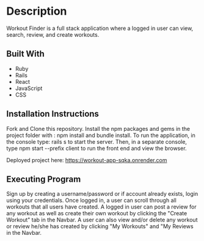 # Description

Workout Finder is a full stack application where a logged in user can view, search, review, and create workouts.

## Built With

- Ruby
- Rails
- React
- JavaScript
- CSS

## Installation Instructions

Fork and Clone this repository. Install the npm packages and gems in the project folder with : npm install and bundle install. To run the application, in the console type: rails s to start the server. Then, in a separate console, type npm start --prefix client to run the front end and view the browser.

Deployed project here:
https://workout-app-sqka.onrender.com

## Executing Program

Sign up by creating a username/password or if account already exists, login using your credentials. Once logged in, a user can scroll through all workouts that all users have created. A logged in user can post a review for any workout as well as create their own workout by clicking the "Create Workout" tab in the Navbar. A user can also view and/or delete any workout or review he/she has created by clicking "My Workouts" and "My Reviews in the Navbar.
